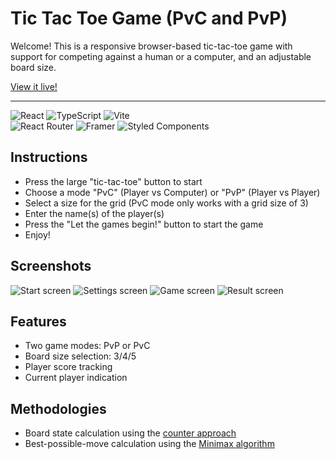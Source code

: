 # Tic Tac Toe Game (PvC and PvP)

Welcome! This is a responsive browser-based tic-tac-toe game with support for competing against a human or a computer, and an adjustable board size.

[View it live!](https://alimansoor-create.github.io/tic-tac-toe-react)

---

![React](https://img.shields.io/badge/react-%2320232a.svg?style=for-the-badge&logo=react&logoColor=%2361DAFB)
![TypeScript](https://img.shields.io/badge/typescript-%23007ACC.svg?style=for-the-badge&logo=typescript&logoColor=white)
![Vite](https://img.shields.io/badge/vite-%23646CFF.svg?style=for-the-badge&logo=vite&logoColor=white)\
![React Router](https://img.shields.io/badge/React_Router-CA4245?style=for-the-badge&logo=react-router&logoColor=white)
![Framer](https://img.shields.io/badge/Framer-black?style=for-the-badge&logo=framer&logoColor=blue)
![Styled Components](https://img.shields.io/badge/styled--components-DB7093?style=for-the-badge&logo=styled-components&logoColor=white)

## Instructions

- Press the large "tic-tac-toe" button to start
- Choose a mode "PvC" (Player vs Computer) or "PvP" (Player vs Player)
- Select a size for the grid (PvC mode only works with a grid size of 3)
- Enter the name(s) of the player(s)
- Press the "Let the games begin!" button to start the game
- Enjoy!

## Screenshots

![Start screen](screenshots/start.jpeg)
![Settings screen](screenshots/settings.jpeg)
![Game screen](screenshots/game.jpeg)
![Result screen](screenshots/result.jpeg)

## Features

- Two game modes: PvP or PvC
- Board size selection: 3/4/5
- Player score tracking
- Current player indication

## Methodologies

- Board state calculation using the [counter approach](https://dev.to/alimansoorcreate/building-a-tic-tac-toe-game-with-react-from-scratch-ideation-2a1e)
- Best-possible-move calculation using the [Minimax algorithm](https://dev.to/alimansoorcreate/building-a-tic-tac-toe-game-with-react-from-scratch-ideation-2a1e)
